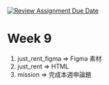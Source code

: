 [![Review Assignment Due Date](https://classroom.github.com/assets/deadline-readme-button-24ddc0f5d75046c5622901739e7c5dd533143b0c8e959d652212380cedb1ea36.svg)](https://classroom.github.com/a/9_f6dvkm)
# Week 9

1. just_rent_figma => Figma 素材
2. just_rent => HTML
3. mission => 完成本週申論題